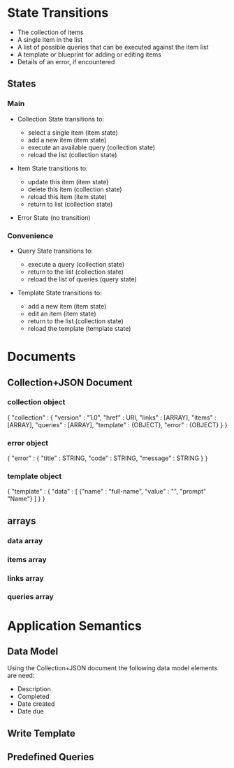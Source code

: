 # State Transitions
- The collection of items
- A single item in the list
- A list of possible queries that can be executed 
against the item list
- A template or blueprint for adding or editing items
- Details of an error, if encountered

## States

### Main
- Collection State transitions to:
	- select a single item (item state)
	- add a new item (item state)
	- execute an available query (collection state)
	- reload the list (collection state)

- Item State transitions to:
	- update this item (item state)
	- delete this item (collection state)
	- reload this item (item state)
	- return to list (collection state)

- Error State (no transition)

### Convenience

- Query State transitions to:
	- execute a query (collection state)
	- return to the list (collection state)
	- reload the list of queries (query state)

- Template State transitions to:
	- add a new item (item state)
	- edit an item (item state)
	- return to the list (collection state)
	- reload the template (template state)
	
# Documents

## Collection+JSON Document

### collection object

{
	"collection" :
	{
		"version" : "1.0",
		"href" : URI,
		"links" : [ARRAY],
		"items" : [ARRAY],
		"queries" : [ARRAY],
		"template" : {OBJECT},
		"error" : {OBJECT}
	}
}

### error object

{
	"error" : 
	{
		"title" : STRING,
		"code" : STRING,
		"message" : STRING
	}
}

### template object

{
	"template" : 
	{
		"data" :
		[
			{"name" : "full-name", "value" : "", "prompt" "Name"}
		]
	}
}

## arrays

### data array

### items array

### links array

### queries array

# Application Semantics

## Data Model
Using the Collection+JSON document the following data model elements are need:

- Description
- Completed
- Date created
- Date due

## Write Template

## Predefined Queries

